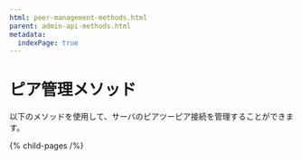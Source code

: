 ```yaml
---
html: peer-management-methods.html
parent: admin-api-methods.html
metadata:
  indexPage: true
---
```

# ピア管理メソッド

以下のメソッドを使用して、サーバのピアツーピア接続を管理することができます。


{% child-pages /%}
